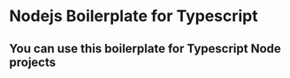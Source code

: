 # Nodejs Boilerplate for Typescript

You can use this boilerplate for Typescript Node projects 
---------------------------------------------------------